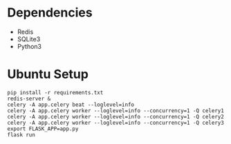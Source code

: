 # Dependencies

- Redis
- SQLite3
- Python3

# Ubuntu Setup

```
pip install -r requirements.txt
redis-server &
celery -A app.celery beat --loglevel=info
celery -A app.celery worker --loglevel=info --concurrency=1 -Q celery1
celery -A app.celery worker --loglevel=info --concurrency=1 -Q celery2
celery -A app.celery worker --loglevel=info --concurrency=1 -Q celery3
export FLASK_APP=app.py
flask run
```